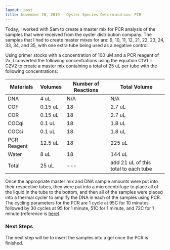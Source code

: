 ```yaml
---
layout: post
title: November 20, 2019 - Oyster Species Determination: PCR 
---
```


Today, I worked with Sam to create a master mix for PCR analysis of the samples that were received from the oyster distribution company. The samples that I had to create master mixes for are: 9, 10, 11, 12, 21, 22, 23, 24, 33, 34, and 35, with one extra tube being used as a negative control. 

Using primer stocks with a concentration of 100 uM and a PCR reagent of 2x, I converted the following concentrations using the equation C1V1 = C2V2 to create a master mix containing a total of 25 uL per tube with the following concentrations:

| Materials | Volumes | Number of Reactions | Total Volume|
|---|---|---|---|
| DNA | 4 uL | N/A | N/A |
| COF | 0.15 uL | 18 | 2.7 uL |
| COR | 0.15 uL | 18 | 2.7 uL |
| COCqi | 0.1 uL | 18 | 1.8 uL |
| COCsi | 0.1 uL | 18 | 1.8 uL |
| PCR Reagent | 12.5 uL | 18 | 225 uL |
| Water | 8 uL | 18 | 144 uL |
| Total | 25 uL |---| add 21 uL of this total to each tube |

Once the appropriate master mix and DNA sample amounts were put into their respective tubes, they were put into a microcentrifuge to place all of the liquid in the tube to the bottom, and then all of the samples were placed into a thermal cycler to amplify the DNA in each of the samples using PCR. The cycling parameters for the PCR are 1 cycle at 95C for 10 minutes followed by 30 cycles at 95 for 1 minute, 51C for 1 minute, and 72C for 1 minute (reference is [here](https://www.researchgate.net/profile/Ximing_Guo/publication/259643859_Identification_of_Crassostrea_ariakensis_and_related_oysters_by_multiplex_species-specific_PCR/links/55c79eb708aeb9756746e35e/Identification-of-Crassostrea-ariakensis-and-related-oysters-by-multiplex-species-specific-PCR.pdf)). 


### Next Steps

The next step will be to insert the samples into a gel once the PCR is finished. 
